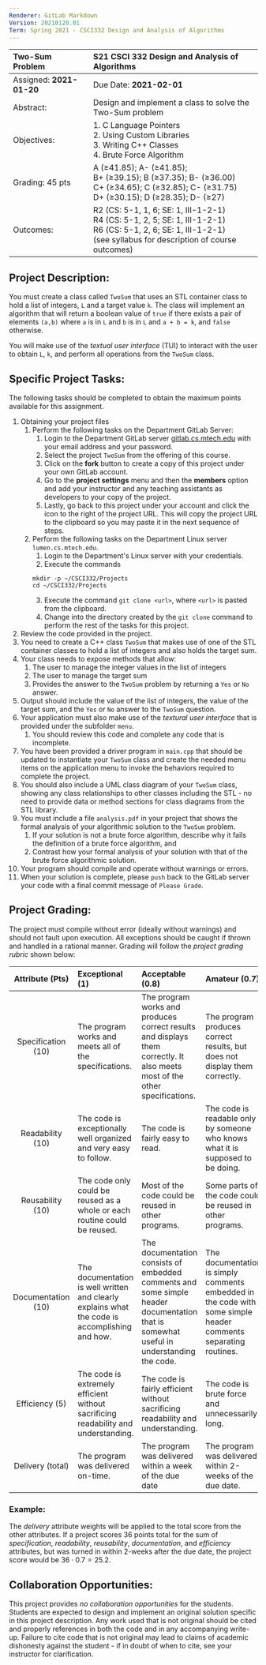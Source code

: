 ```yaml
---
Renderer: GitLab Markdown
Version: 20210120.01
Term: Spring 2021 - CSCI332 Design and Analysis of Algorithms
---
```


| Two-Sum Problem | S21 CSCI 332 Design and Analysis of Algorithms  |
| :--- | :--- |
| Assigned: **2021-01-20** | Due Date: **2021-02-01** | 
| Abstract: | Design and implement a class to solve the Two-Sum problem |
| Objectives: | 1. C Language Pointers<br> 2. Using Custom Libraries <br> 3. Writing C++ Classes <br> 4. Brute Force Algorithm|
| Grading: 45 pts| A (&ge;41.85); A- (&ge;41.85); <br> B+ (&ge;39.15); B (&ge;37.35); B- (&ge;36.00) <br> C+ (&ge;34.65); C (&ge;32.85); C- (&ge;31.75) <br> D+ (&ge;30.15); D (&ge;28.35); D- (&ge;27) |
| Outcomes: | R2 (CS: 5-1, 1, 6; SE: 1, III-1-2-1) <br> R4 (CS: 5-1, 2, 5; SE: 1, III-1-2-1) <br> R6 (CS: 5-1, 2, 6; SE: 1, III-1-2-1) <br> (see syllabus for description of course outcomes)|

## Project Description:

You must create a class called `TwoSum` that uses an STL container class to hold a list of integers, `L` and a target value `k`. The class will implement an algorithm that will return a boolean value of `true` if there exists a pair of elements `(a,b)` where `a` is in `L` and `b` is in `L` and `a + b = k`, and `false` otherwise. 

You will make use of the _textual user interface_ (TUI) to interact with the user to obtain `L`, `k`, and perform all operations from the `TwoSum` class. 

## Specific Project Tasks:

The following tasks should be completed to obtain the maximum points available for this assignment.

1. Obtaining your project files  
   1. Perform the following tasks on the Department GitLab Server:  
      1. Login to the Department GitLab server [gitlab.cs.mtech.edu](https://gitlab.cs.mtech.edu) with your email address and your password. 
      1. Select the project `TwoSum` from the offering of this course.
      1. Click on the **fork** button to create a copy of this project under your own GitLab account.
      1. Go to the **project settings** menu and then the **members** option and add your instructor and any teaching assistants as developers to your copy of the project. 
      1. Lastly, go back to this project under your account and click the icon to the right of the project URL. This will copy the project URL to the clipboard so you may paste it in the next sequence of steps. 
   1. Perform the following tasks on the Department Linux server `lumen.cs.mtech.edu`. 
      1. Login to the Department's Linux server with your credentials. 
      1. Execute the commands 
      ```
      mkdir -p ~/CSCI332/Projects
      cd ~/CSCI332/Projects
      ```
      3. Execute the command `git clone <url>`, where `<url>` is pasted from the clipboard.
      1. Change into the directory created by the `git clone` command to perform the rest of the tasks for this project. 
1. Review the code provided in the project. 
1. You need to create a C++ class `TwoSum` that makes use of one of the STL container classes to hold a list of integers and also holds the target sum. 
1. Your class needs to expose methods that allow:
   1. The user to manage the integer values in the list of integers
   1. The user to manage the target sum
   1. Provides the answer to the `TwoSum` problem by returning a `Yes` or `No` answer. 
1. Output should include the value of the list of integers, the value of the target sum, and the `Yes` or `No` answer to the `TwoSum` question.
1. Your application must also make use of the _textural user interface_ that is provided under the subfolder `menu`. 
   1. You should review this code and complete any code that is incomplete. 
1. You have been provided a driver program in `main.cpp` that should be updated to instantiate your `TwoSum` class and create the needed menu items on the application menu to invoke the behaviors required to complete the project. 
1. You should also include a UML class diagram of your `TwoSum` class, showing any class relationships to other classes including the STL - no need to provide data or method sections for class diagrams from the STL library.
1. You must include a file `analysis.pdf` in your project that shows the formal analysis of your algorithmic solution to the `TwoSum` problem. 
   1. If your solution is not a brute force algorithm, describe why it fails the definition of a brute force algorithm, and 
   1. Contrast how your formal analysis of your solution with that of the brute force algorithmic solution.
1. Your program should compile and operate without warnings or errors. 
1. When your solution is complete, please `push` back to the GitLab server your code with a final commit message of `Please Grade`.

## Project Grading: 

The project must compile without error (ideally without warnings) and should not fault upon execution. All exceptions should be caught if thrown and handled in a rational manner. Grading will follow the *project grading rubric* shown below: 

| Attribute (Pts) | Exceptional (1) | Acceptable (0.8) | Amateur (0.7) | Unsatisfactory (0.6) | 
| :---:           | :---            | :---             | :---          | :---                 |
| Specification (10) | The program works and meets all of the specifications. | The program works and produces correct results and displays them correctly. It also meets most of the other specifications. | The program produces correct results, but does not display them correctly. | The program produces incorrect results. |
| Readability (10) | The code is exceptionally well organized and very easy to follow. | The code is fairly easy to read. | The code is readable only by someone who knows what it is supposed to be doing. | The code is poorly organized and very difficult to read. | 
| Reusability (10) | The code only could be reused as a whole or each routine could be reused. | Most of the code could be reused in other programs. | Some parts of the code could be reused in other programs. | The code is not organized for reusability. | 
| Documentation (10) | The documentation is well written and clearly explains what the code is accomplishing and how. | The documentation consists of embedded comments and some simple header documentation that is somewhat useful in understanding the code. | The documentation is simply comments embedded in the code with some simple header comments separating routines. | The documentation is simply comments embedded in the code and does not help the reader understand the code. | 
| Efficiency (5) | The code is extremely efficient without sacrificing readability and understanding. | The code is fairly efficient without sacrificing readability and understanding. | The code is brute force and unnecessarily long. | The cod eis huge and appears to be patched together. | 
| Delivery (total) | The program was delivered on-time. | The program was delivered within a week of the due date | The program was delivered within 2-weeks of the due date. | The code was more than 2-weeks overdue. | 

### Example: 

The *delivery* attribute weights will be applied to the total score from the other attributes. If a project scores 36 points total for the sum of *specification*, *readability*, *reusability*, *documentation*, and *efficiency* attributes, but was turned in within 2-weeks after the due date, the project score would be $`36\cdot 0.7 = 25.2`$. 

## Collaboration Opportunities: 

This project provides *no collaboration opportunities* for the students. Students are expected to design and implement an original solution specific in this project description. Any work used that is not original should be cited and properly references in both the code and in any accompanying write-up. Failure to cite code that is not original may lead to claims of academic dishonesty against the student - if in doubt of when to cite, see your instructor for clarification. 


  
